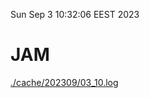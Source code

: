 Sun Sep  3 10:32:06 EEST 2023
# JAM
<a href='./cache/202309/03_10.log'>./cache/202309/03_10.log</a>
